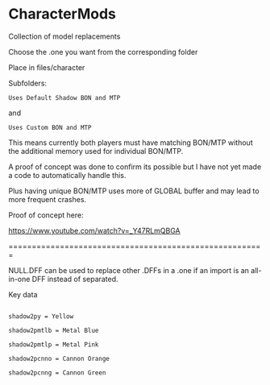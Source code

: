 # CharacterMods
Collection of model replacements


Choose the .one you want from the corresponding folder


Place in files/character

Subfolders:


`Uses Default Shadow BON and MTP`


and


`Uses Custom BON and MTP`


This means currently both players must have matching BON/MTP without the additional memory used for individual BON/MTP.


A proof of concept was done to confirm its possible but I have not yet made a code to automatically handle this.


Plus having unique BON/MTP uses more of GLOBAL buffer and may lead to more frequent crashes.


Proof of concept here:


https://www.youtube.com/watch?v=_Y47RLmQBGA


=======================================================


NULL.DFF can be used to replace other .DFFs in a .one if an import is an all-in-one DFF instead of separated.




Key data
```shadow = Red

shadow2py = Yellow

shadow2pmtlb = Metal Blue

shadow2pmtlp = Metal Pink

shadow2pcnno = Cannon Orange

shadow2pcnng = Cannon Green
